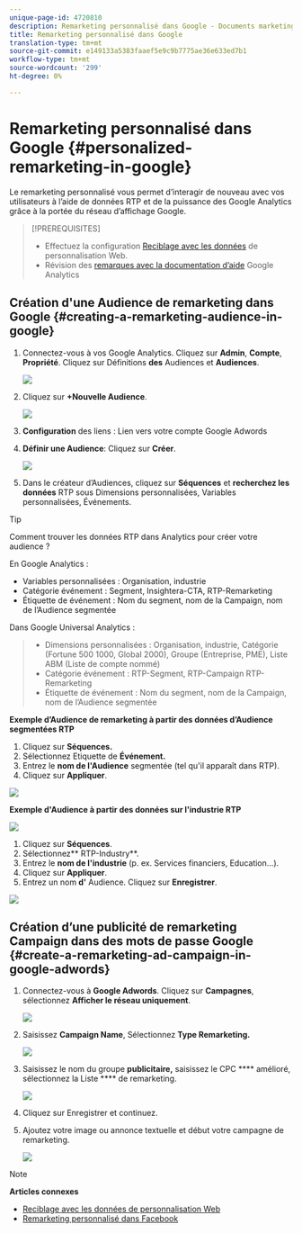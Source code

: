 ```yaml
---
unique-page-id: 4720810
description: Remarketing personnalisé dans Google - Documents marketing - Documentation du produit
title: Remarketing personnalisé dans Google
translation-type: tm+mt
source-git-commit: e149133a5383faaef5e9c9b7775ae36e633ed7b1
workflow-type: tm+mt
source-wordcount: '299'
ht-degree: 0%

---
```



# Remarketing personnalisé dans Google {#personalized-remarketing-in-google}

Le remarketing personnalisé vous permet d’interagir de nouveau avec vos utilisateurs à l’aide de données RTP et de la puissance des Google Analytics grâce à la portée du réseau d’affichage Google.

>[!PREREQUISITES]
>
>* Effectuez la configuration [Reciblage avec les données](retargeting-with-web-personalization-data.md) de personnalisation Web.
>* Révision des [remarques avec la documentation d’aide](https://support.google.com/analytics/topic/2611283?hl=en&amp;ref_topic=3413645) Google Analytics

>



## Création d&#39;une Audience de remarketing dans Google {#creating-a-remarketing-audience-in-google}

1. Connectez-vous à vos Google Analytics. Cliquez sur **Admin**, **Compte**, **Propriété**. Cliquez sur Définitions **des** Audiences et **Audiences**.

   ![](assets/remarketing-ga-screenshots.jpg)

1. Cliquez sur **+Nouvelle Audience**.

   ![](assets/image2015-1-15-17-3a26-3a40.png)

1. **Configuration** des liens : Lien vers votre compte Google Adwords
1. **Définir une Audience**: Cliquez sur **Créer**.

   ![](assets/image2015-1-15-17-3a32-3a4.png)

1. Dans le créateur d’Audiences, cliquez sur **Séquences** et **recherchez les données** RTP sous Dimensions personnalisées, Variables personnalisées, Événements.

>[!TIP]
>
>Comment trouver les données RTP dans Analytics pour créer votre audience ?
>
>En Google Analytics :
>
>* Variables personnalisées : Organisation, industrie
>* Catégorie événement : Segment, Insightera-CTA, RTP-Remarketing
>* Étiquette de événement : Nom du segment, nom de la Campaign, nom de l’Audience segmentée

>
>
Dans Google Universal Analytics :
>
>* Dimensions personnalisées : Organisation, industrie, Catégorie (Fortune 500 1000, Global 2000), Groupe (Entreprise, PME), Liste ABM (Liste de compte nommé)
>* Catégorie événement : RTP-Segment, RTP-Campaign RTP-Remarketing
>* Étiquette de événement : Nom du segment, nom de la Campaign, nom de l’Audience segmentée

>



**Exemple d’Audience de remarketing à partir des données d’Audience segmentées RTP**

1. Cliquez sur **Séquences.**
1. Sélectionnez Etiquette de **Événement.**
1. Entrez le **nom de l&#39;Audience** segmentée (tel qu&#39;il apparaît dans RTP).
1. Cliquez sur **Appliquer**.

![](assets/image2015-2-10-14-3a51-3a43.png)

**Exemple d&#39;Audience à partir des données sur l&#39;industrie RTP**

![](assets/image2015-1-15-17-3a36-3a5.png)

1. Cliquez sur **Séquences**.
1. Sélectionnez** RTP-Industry**.
1. Entrez le **nom de l&#39;industrie** (p. ex. Services financiers, Education...).
1. Cliquez sur **Appliquer**.
1. Entrez un nom **d&#39;** Audience. Cliquez sur **Enregistrer**.

![](assets/image2015-1-15-18-3a29-3a16.png)

## Création d’une publicité de remarketing Campaign dans des mots de passe Google {#create-a-remarketing-ad-campaign-in-google-adwords}

1. Connectez-vous à **Google Adwords**. Cliquez sur **Campagnes**, sélectionnez **Afficher le réseau uniquement**.

   ![](assets/image2015-1-15-18-3a31-3a58.png)

1. Saisissez **Campaign Name**, Sélectionnez **Type Remarketing.**

   ![](assets/image2015-1-15-18-3a35-3a7.png)

1. Saisissez le nom du groupe **publicitaire,** saisissez le CPC **** amélioré, sélectionnez la Liste **** de remarketing.

   ![](assets/image2015-1-15-18-3a51-3a57.png)

1. Cliquez sur Enregistrer et continuez.
1. Ajoutez votre image ou annonce textuelle et début votre campagne de remarketing.

   ![](assets/image2015-1-15-18-3a47-3a21.png)

>[!NOTE]
>
>**Articles connexes**
>
>* [Reciblage avec les données de personnalisation Web](retargeting-with-web-personalization-data.md)
>* [Remarketing personnalisé dans Facebook](personalized-remarketing-in-facebook.md)

